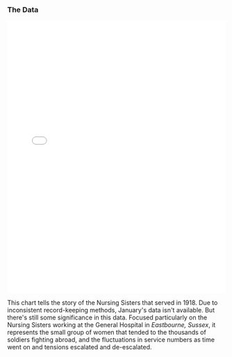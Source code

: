 ### The Data
<iframe title="Working Nursing Sisters" aria-label="Line Chart" id="datawrapper-chart-ugP5p" src="//datawrapper.dwcdn.net/ugP5p/3/" scrolling="no" frameborder="0" style="width: 0; min-width: 100% !important; border: none;" height="625"></iframe><script type="text/javascript">!function(){"use strict";window.addEventListener("message",function(a){if(void 0!==a.data["datawrapper-height"])for(var e in a.data["datawrapper-height"]){var t=document.getElementById("datawrapper-chart-"+e)||document.querySelector("iframe[src*='"+e+"']");t&&(t.style.height=a.data["datawrapper-height"][e]+"px")}})}();</script>

This chart tells the story of the Nursing Sisters that served in 1918. Due to inconsistent record-keeping methods, January's data isn't available. But there's still some significance in this data. Focused particularly on the Nursing Sisters working at the General Hospital in *Eastbourne, Sussex*, it represents the small group of women that tended to the thousands of soldiers fighting abroad, and the fluctuations in service numbers as time went on and tensions escalated and de-escalated. 
